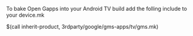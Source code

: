 To bake Open Gapps into your Android TV build add the folling include to your device.mk

$(call inherit-product, 3rdparty/google/gms-apps/tv/gms.mk)


